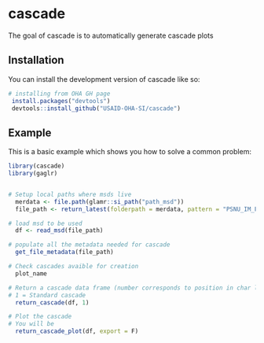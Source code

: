 
# cascade

<!-- badges: start -->
<!-- badges: end -->

The goal of cascade is to automatically generate cascade plots

## Installation

You can install the development version of cascade like so:

``` r
# installing from OHA GH page
 install.packages("devtools")
 devtools::install_github("USAID-OHA-SI/cascade")
```

## Example

This is a basic example which shows you how to solve a common problem:

``` r
library(cascade)
library(gaglr)


# Setup local paths where msds live
  merdata <- file.path(glamr::si_path("path_msd"))
  file_path <- return_latest(folderpath = merdata, pattern = "PSNU_IM_FY20-23_20220812_v1_1_Zambia")

# load msd to be used
  df <- read_msd(file_path)

# populate all the metadata needed for cascade
  get_file_metadata(file_path)

# Check cascades avaible for creation
  plot_name

# Return a cascade data frame (number corresponds to position in char list)
# 1 = Standard cascade
  return_cascade(df, 1)

# Plot the cascade
# You will be 
  return_cascade_plot(df, export = F)

```

